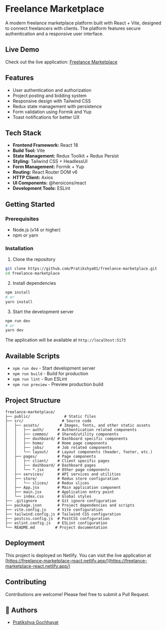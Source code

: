 # Freelance Marketplace

A modern freelance marketplace platform built with React + Vite, designed to connect freelancers with clients. The platform features secure authentication and a responsive user interface.

## Live Demo

Check out the live application: [Freelance Marketplace](https://freelance-marketplace-react.netlify.app/)

## Features

- User authentication and authorization
- Project posting and bidding system
- Responsive design with Tailwind CSS
- Redux state management with persistence
- Form validation using Formik and Yup
- Toast notifications for better UX

## Tech Stack

- **Frontend Framework:** React 18
- **Build Tool:** Vite
- **State Management:** Redux Toolkit + Redux Persist
- **Styling:** Tailwind CSS + HeadlessUI
- **Form Management:** Formik + Yup
- **Routing:** React Router DOM v6
- **HTTP Client:** Axios
- **UI Components:** @heroicons/react
- **Development Tools:** ESLint

## Getting Started

### Prerequisites

- Node.js (v14 or higher)
- npm or yarn

### Installation

1. Clone the repository

```bash
git clone https://github.com/Pratikshya01/freelance-marketplace.git
cd freelance-marketplace
```

2. Install dependencies

```bash
npm install
# or
yarn install
```

3. Start the development server

```bash
npm run dev
# or
yarn dev
```

The application will be available at `http://localhost:5173`

## Available Scripts

- `npm run dev` - Start development server
- `npm run build` - Build for production
- `npm run lint` - Run ESLint
- `npm run preview` - Preview production build

## Project Structure

```
freelance-marketplace/
├── public/               # Static files
├── src/                 # Source code
│   ├── assets/         # Images, fonts, and other static assets
│   │   ├── auth/      # Authentication related components
│   │   ├── common/    # Shared/utility components
│   │   ├── dashboard/ # Dashboard specific components
│   │   ├── home/      # Home page components
│   │   ├── jobs/      # Job related components
│   │   └── layout/    # Layout components (header, footer, etc.)
│   ├── pages/         # Page components
│   │   ├── client/    # Client specific pages
│   │   ├── dashboard/ # Dashboard pages
│   │   └── *.jsx      # Other page components
│   ├── services/      # API services and utilities
│   ├── store/         # Redux store configuration
│   │   └── slices/    # Redux slices
│   ├── App.jsx        # Main application component
│   ├── main.jsx       # Application entry point
│   └── index.css      # Global styles
├── .gitignore         # Git ignore configuration
├── package.json       # Project dependencies and scripts
├── vite.config.js     # Vite configuration
├── tailwind.config.js # Tailwind CSS configuration
├── postcss.config.js  # PostCSS configuration
├── eslint.config.js   # ESLint configuration
└── README.md         # Project documentation
```

## Deployment

This project is deployed on Netlify. You can visit the live application at [https://freelance-marketplace-react.netlify.app/](https://freelance-marketplace-react.netlify.app/)

## Contributing

Contributions are welcome! Please feel free to submit a Pull Request.


## 👥 Authors

- [Pratikshya Gochhayat](https://github.com/Pratikshya01)

